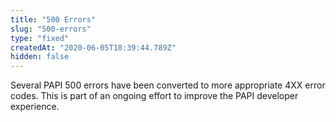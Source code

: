 ```yaml
---
title: "500 Errors"
slug: "500-errors"
type: "fixed"
createdAt: "2020-06-05T18:39:44.789Z"
hidden: false
---
```

Several PAPI 500 errors have been converted to more appropriate 4XX error codes.  This is part of an ongoing effort to improve the PAPI developer experience.